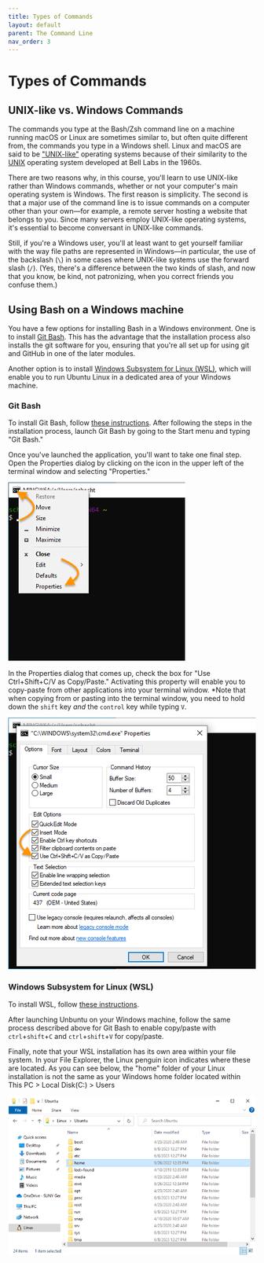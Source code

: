 ```yaml
---
title: Types of Commands
layout: default
parent: The Command Line
nav_order: 3
---
```

# Types of Commands

## UNIX-like vs. Windows Commands

The commands you type at the Bash/Zsh command line on a machine running macOS or Linux are sometimes similar to, but often quite different from, the commands you type in a Windows shell. Linux and macOS are said to be ["UNIX-like"](https://en.wikipedia.org/wiki/Unix-like) operating systems because of their similarity to the [UNIX](https://www.computerhope.com/jargon/u/unix.htm) operating system developed at Bell Labs in the 1960s. 

There are two reasons why, in this course, you'll learn to use UNIX-like rather than Windows commands, whether or not your computer's main operating system is Windows. The first reason is simplicity. The second is that a major use of the command line is to issue commands on a computer other than your own&mdash;for example, a remote server hosting a website that belongs to you. Since many servers employ UNIX-like operating systems, it's essential to become conversant in UNIX-like commands. 

Still, if you're a Windows user, you'll at least want to get yourself familiar with the way file paths are represented in Windows&mdash;in particular, the use of the backslash (`\`) in some cases where UNIX-like systems use the forward slash (`/`). (Yes, there's a difference between the two kinds of slash, and now that you know, be kind, not patronizing, when you correct friends you confuse them.)

## Using Bash on a Windows machine

You have a few options for installing Bash in a Windows environment. One is to install [Git Bash](https://gitforwindows.org/). This has the advantage that the installation process also installs the git software for you, ensuring that you're all set up for using git and GitHub in one of the later modules.

Another option is to install [Windows Subsystem for Linux (WSL)](https://ubuntu.com/tutorials/install-ubuntu-on-wsl2-on-windows-11-with-gui-support#1-overview), which will enable you to run Ubuntu Linux in a dedicated area of your Windows machine.

### Git Bash

To install Git Bash, follow [these instructions](https://github.com/DHRI-Curriculum/install/blob/v2.0/guides/git.md#installation-instructions-microsoft-windows-10). After following the steps in the installation process, launch Git Bash by going to the Start menu and typing "Git Bash."

Once you've launched the application, you'll want to take one final step. Open the Properties dialog by clicking on the icon in the upper left of the terminal window and selecting "Properties."

![Settings menu in Git Bash showing Properties option](../assets/git-bash-properties.png)

In the Properties dialog that comes up, check the box for "Use Ctrl+Shift+C/V as Copy/Paste." Activating this property will enable you to copy-paste from other applications into your terminal window. *Note that when copying from or pasting into the terminal window, you need to hold down the `shift` key *and* the `control` key while typing `V`.

![Properties dialog in Git Bash terminal](../assets/copy-paste-properties-git-bash.png)

### Windows Subsystem for Linux (WSL)

To install WSL, follow [these instructions](https://ubuntu.com/tutorials/install-ubuntu-on-wsl2-on-windows-11-with-gui-support#1-overview). 

After launching Unbuntu on your Windows machine, follow the same process described above for Git Bash to enable copy/paste with `ctrl`+`shift`+`C` and `ctrl`+`shift`+`V` for copy/paste.

Finally, note that your WSL installation has its own area within your file system. In your File Explorer, the Linux penguin icon indicates where these are located. As you can see below, the "home" folder of your Linux installation is not the same as your Windows home folder located within This PC > Local Disk(C:) > Users

![Location of Linux files in Windows File Explorer](../assets/linux-files-in-explorer.png)

<!--

## What does all that text even *mean*?

Let\'s take a closer look at my terminal window in the screenshot below and see if we can make some more sense of what we\'re being shown. 

At the very top of the terminal window, in the grey bar, you\'ll see that the letters \"zsh\" follow my username, aschmidt. These letters stand for \"z shell\", which is the (latest) MacOS command line shell. Like PowerShell for Windows, zsh is somewhat new, and comes with a lot more features than the old bash shell. We may explore some of these features later in the semester depending on interest and usefulness.

The first line you see in the main screen of the terminal window is an introductory line that notes the last time you were recorded as having logged onto terminal. According to this screenshot, the last time I logged onto terminal was Tuesday, September 28th at 10:13am.

The second line is where the action is. When you see a line that begins with this series of information, you\'ll know that you can start typing!

Starting at the very left, you\'ll see the **username** and, sometimes, the computer name included with it. My username is aschmidt, and my computer name immediately follows that username. This is necessary on my machine, because it\'s owned by the school, and is configured to include a unique computer ID that can be traced back to me.

The next piece of the line is where you\'ll look to determine your **current directory**, that is, where you physically are in your computer\'s directory structure. The \"\~\" shown in the screenshot means that we are in my \"home\" directory. If I were to move to my desktop, that \"\~\" would be replaced with \"Desktop\". It can be easy to lose track of where you are in the terminal, so one of the ways you can keep your wits about you is to check this part of the statement.

Finally, the \"%\" following the current directory section is what is considered the **prompt**. When you see this symbol appear, that means the terminal is ready for you to type a new command. In the old bash shell, this symbol was a \"\$\".

![Screenshot highlighting where to find the username, current directory, prompt, and shell symbols within the terminal on a Mac.](https://canvas.geneseo.edu/courses/20408/files/1839044/preview){style="display: block; margin-left: auto; margin-right: auto;" width="670" height="465" api-endpoint="https://canvas.geneseo.edu/api/v1/courses/20408/files/1839044" api-returntype="File"}

### Open your own terminal window! {#open-your-own-terminal-window style="max-width: 900px; margin: auto;"}

Now it\'s time to pull up your own window and see what it looks like on *your* machine!

**Mac users:** Bring up the search bar by typing \"⌘ + space bar\" then start to type in \"terminal.\" Select \"terminal\" from the search results.

**Windows users:** In your search bar (either in directly in your dock or within the \"Start\" button) start typing \"Git Bash\" and select the application from the results.

Try to identify everything we covered on this page in your own terminal window. -->
